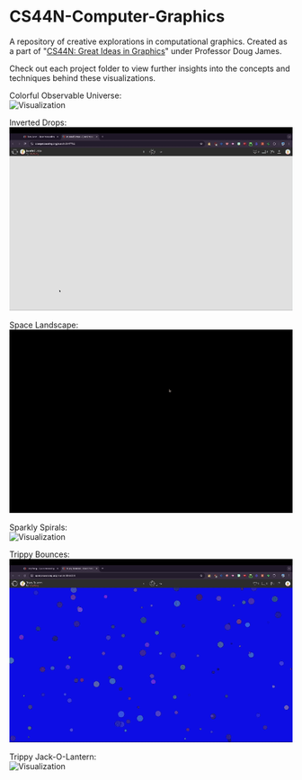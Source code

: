 # CS44N-Computer-Graphics
A repository of creative explorations in computational graphics. Created as a part of "[CS44N: Great Ideas in Graphics](https://sites.google.com/stanford.edu/stanfordcs44n2023)" under Professor Doug James. 

Check out each project folder to view further insights into the concepts and techniques behind these visualizations. 

Colorful Observable Universe:  
![Visualization](https://github.com/tonywangs/CS44N-Computer-Graphics/blob/main/Colorful%20Observable%20Universe/Colorful-Observable-Universe-Vid.gif?raw=true)

Inverted Drops:  
![Visualization](https://github.com/tonywangs/CS44N-Computer-Graphics/blob/main/Inverted%20Drops/Inverted-Drops-Vid.gif?raw=true)

Space Landscape:  
![Visualization](https://github.com/tonywangs/CS44N-Computer-Graphics/blob/main/Space%20Landscape/Space-Landscape-Vid.gif?raw=true)

Sparkly Spirals:  
![Visualization](https://github.com/tonywangs/CS44N-Computer-Graphics/blob/main/Sparkly%20Spirals/Sparkly-Spirals-Vid.gif?raw=true)

Trippy Bounces:  
![Visualization](https://github.com/tonywangs/CS44N-Computer-Graphics/blob/main/Trippy%20Bounces/Trippy-Bounces-Vid.gif?raw=true)

Trippy Jack-O-Lantern:  
![Visualization](https://github.com/tonywangs/CS44N-Computer-Graphics/blob/main/Trippy%20Jack-O-Lantern/Trippy-Jack-O-Lantern-Vid.gif?raw=true)

